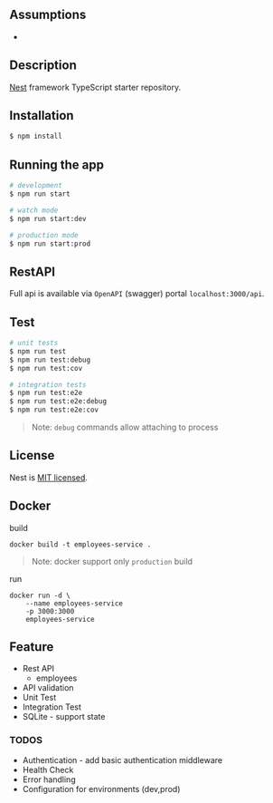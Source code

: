 
## Assumptions

*

## Description

[Nest](https://github.com/nestjs/nest) framework TypeScript starter repository.

## Installation

```bash
$ npm install
```

## Running the app

```bash
# development
$ npm run start

# watch mode
$ npm run start:dev

# production mode
$ npm run start:prod
```

## RestAPI

Full api is available via `OpenAPI` (swagger) portal `localhost:3000/api`.

## Test

```bash
# unit tests
$ npm run test
$ npm run test:debug
$ npm run test:cov

# integration tests
$ npm run test:e2e
$ npm run test:e2e:debug
$ npm run test:e2e:cov
```

> Note: `debug` commands allow attaching to process

## License

Nest is [MIT licensed](LICENSE).

## Docker


build
```
docker build -t employees-service .
```
> Note: docker support only `production` build

run
```
docker run -d \
    --name employees-service
    -p 3000:3000
    employees-service
```

## Feature

* Rest API
    * employees
* API validation
* Unit Test
* Integration Test
* SQLite - support state

### TODOS

* Authentication - add basic authentication middleware
* Health Check
* Error handling
* Configuration for environments (dev,prod)
